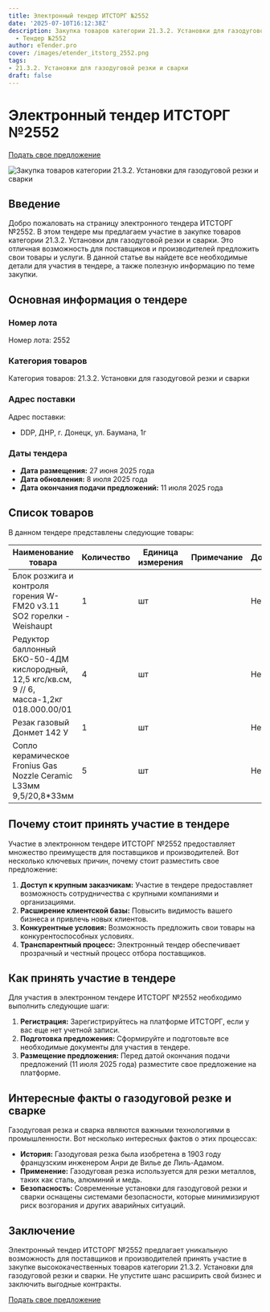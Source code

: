 ```yaml
---
title: Электронный тендер ИТСТОРГ №2552
date: '2025-07-10T16:12:38Z'
description: Закупка товаров категории 21.3.2. Установки для газодуговой резки и сварки
  - Тендер №2552
author: eTender.pro
cover: /images/etender_itstorg_2552.png
tags:
- 21.3.2. Установки для газодуговой резки и сварки
draft: false
---
```

# Электронный тендер ИТСТОРГ №2552

[Подать свое предложение](https://itstorg.ru/tender-2552?utm_source=etender)

![Закупка товаров категории 21.3.2. Установки для газодуговой резки и сварки](/images/etender_itstorg_2552.png)

## Введение

Добро пожаловать на страницу электронного тендера ИТСТОРГ №2552. В этом тендере мы предлагаем участие в закупке товаров категории 21.3.2. Установки для газодуговой резки и сварки. Это отличная возможность для поставщиков и производителей предложить свои товары и услуги. В данной статье вы найдете все необходимые детали для участия в тендере, а также полезную информацию по теме закупки.

## Основная информация о тендере

### Номер лота

Номер лота: 2552

### Категория товаров

Категория товаров: 21.3.2. Установки для газодуговой резки и сварки

### Адрес поставки

Адрес поставки:
- DDP, ДНР, г. Донецк, ул. Баумана, 1г

### Даты тендера

- **Дата размещения:** 27 июня 2025 года
- **Дата обновления:** 8 июля 2025 года
- **Дата окончания подачи предложений:** 11 июля 2025 года

## Список товаров

В данном тендере представлены следующие товары:

| Наименование товара                                                                                         | Количество | Единица измерения | Примечание | Доступность |
|----------------------------------------------------------------------------------------------------------|------------|------------------|------------|-------------|
| Блок розжига и контроля горения W-FM20 v3.11 SO2 горелки -Weishaupt                                      | 1          | шт              |            | Нет         |
| Редуктор баллонный БКО-50-4ДМ кислородный, 12,5 кгс/кв.см, 9 // 6, масса-1,2кг 018.000.00/01          | 4          | шт              |            | Нет         |
| Резак газовый Донмет 142 У                                                                              | 1          | шт              |            | Нет         |
| Сопло керамическое Fronius Gas Nozzle Ceramic L33мм 9,5/20,8*33мм                                      | 5          | шт              |            | Нет         |

## Почему стоит принять участие в тендере

Участие в электронном тендере ИТСТОРГ №2552 предоставляет множество преимуществ для поставщиков и производителей. Вот несколько ключевых причин, почему стоит разместить свое предложение:

1. **Доступ к крупным заказчикам:** Участие в тендере предоставляет возможность сотрудничества с крупными компаниями и организациями.
2. **Расширение клиентской базы:** Повысить видимость вашего бизнеса и привлечь новых клиентов.
3. **Конкурентные условия:** Возможность предложить свои товары на конкурентоспособных условиях.
4. **Транспарентный процесс:** Электронный тендер обеспечивает прозрачный и честный процесс отбора поставщиков.

## Как принять участие в тендере

Для участия в электронном тендере ИТСТОРГ №2552 необходимо выполнить следующие шаги:

1. **Регистрация:** Зарегистрируйтесь на платформе ИТСТОРГ, если у вас еще нет учетной записи.
2. **Подготовка предложения:** Сформируйте и подготовьте все необходимые документы для участия в тендере.
3. **Размещение предложения:** Перед датой окончания подачи предложений (11 июля 2025 года) разместите свое предложение на платформе.

## Интересные факты о газодуговой резке и сварке

Газодуговая резка и сварка являются важными технологиями в промышленности. Вот несколько интересных фактов о этих процессах:

- **История:** Газодуговая резка была изобретена в 1903 году французским инженером Анри де Вилье де Лиль-Адамом.
- **Применение:** Газодуговая резка используется для резки металлов, таких как сталь, алюминий и медь.
- **Безопасность:** Современные установки для газодуговой резки и сварки оснащены системами безопасности, которые минимизируют риск возгорания и других аварийных ситуаций.

## Заключение

Электронный тендер ИТСТОРГ №2552 предлагает уникальную возможность для поставщиков и производителей принять участие в закупке высококачественных товаров категории 21.3.2. Установки для газодуговой резки и сварки. Не упустите шанс расширить свой бизнес и заключить выгодные контракты.

[Подать свое предложение](https://itstorg.ru/tender-2552?utm_source=etender)